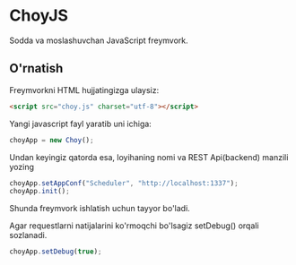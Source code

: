# ChoyJS
Sodda va moslashuvchan JavaScript freymvork.

## O'rnatish
Freymvorkni HTML hujjatingizga ulaysiz:
```html
<script src="choy.js" charset="utf-8"></script>
```
Yangi javascript fayl yaratib uni ichiga:
```javascript
choyApp = new Choy();
```
Undan keyingiz qatorda esa, loyihaning nomi va REST Api(backend) manzili yozing
```javascript
choyApp.setAppConf("Scheduler", "http://localhost:1337");
choyApp.init();
```
Shunda freymvork ishlatish uchun tayyor bo'ladi.

Agar requestlarni natijalarini ko'rmoqchi bo'lsagiz setDebug() orqali sozlanadi.
```javascript
choyApp.setDebug(true);
```
